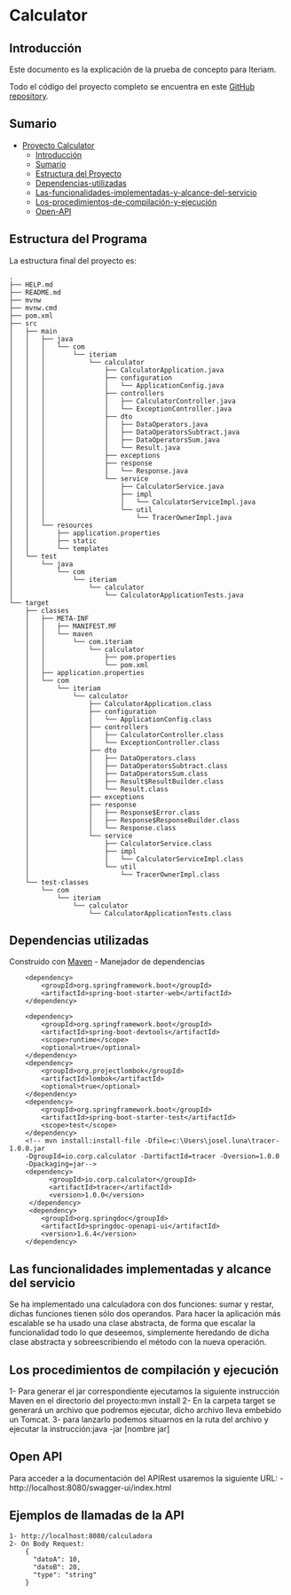 # Calculator

## Introducción

Este documento es la explicación de la prueba de concepto para Iteriam.

Todo el código del proyecto completo se encuentra en este [GitHub repository](https://github.com/jotalluna/calculator/).

## Sumario

<!-- TOC -->

- [Proyecto Calculator](#calculator)
    - [Introducción](#introducción)
    - [Sumario](#sumario)
    - [Estructura del Proyecto](#estructura-del-proyecto)
	- [Dependencias-utilizadas](#dependencias-utilizadas)
	- [Las-funcionalidades-implementadas-y-alcance-del-servicio](#las-funcionalidades-implementadas-y-alcance-del-servicio)
	- [Los-procedimientos-de-compilación-y-ejecución ](#los-procedimientos-de-compilación-y-ejecución )
	- [Open-API](#open-api)
    

<!-- /TOC -->

## Estructura del Programa

La estructura final del proyecto es:

```
.
├── HELP.md
├── README.md
├── mvnw
├── mvnw.cmd
├── pom.xml
├── src
│   ├── main
│   │   ├── java
│   │   │   └── com
│   │   │       └── iteriam
│   │   │           └── calculator
│   │   │               ├── CalculatorApplication.java
│   │   │               ├── configuration
│   │   │               │   └── ApplicationConfig.java
│   │   │               ├── controllers
│   │   │               │   ├── CalculatorController.java
│   │   │               │   └── ExceptionController.java
│   │   │               ├── dto
│   │   │               │   ├── DataOperators.java
│   │   │               │   ├── DataOperatorsSubtract.java
│   │   │               │   ├── DataOperatorsSum.java
│   │   │               │   └── Result.java
│   │   │               ├── exceptions
│   │   │               ├── response
│   │   │               │   └── Response.java
│   │   │               └── service
│   │   │                   ├── CalculatorService.java
│   │   │                   ├── impl
│   │   │                   │   └── CalculatorServiceImpl.java
│   │   │                   └── util
│   │   │                       └── TracerOwnerImpl.java
│   │   └── resources
│   │       ├── application.properties
│   │       ├── static
│   │       └── templates
│   └── test
│       └── java
│           └── com
│               └── iteriam
│                   └── calculator
│                       └── CalculatorApplicationTests.java
└── target
    ├── classes
    │   ├── META-INF
    │   │   ├── MANIFEST.MF
    │   │   └── maven
    │   │       └── com.iteriam
    │   │           └── calculator
    │   │               ├── pom.properties
    │   │               └── pom.xml
    │   ├── application.properties
    │   └── com
    │       └── iteriam
    │           └── calculator
    │               ├── CalculatorApplication.class
    │               ├── configuration
    │               │   └── ApplicationConfig.class
    │               ├── controllers
    │               │   ├── CalculatorController.class
    │               │   └── ExceptionController.class
    │               ├── dto
    │               │   ├── DataOperators.class
    │               │   ├── DataOperatorsSubtract.class
    │               │   ├── DataOperatorsSum.class
    │               │   ├── Result$ResultBuilder.class
    │               │   └── Result.class
    │               ├── exceptions
    │               ├── response
    │               │   ├── Response$Error.class
    │               │   ├── Response$ResponseBuilder.class
    │               │   └── Response.class
    │               └── service
    │                   ├── CalculatorService.class
    │                   ├── impl
    │                   │   └── CalculatorServiceImpl.class
    │                   └── util
    │                       └── TracerOwnerImpl.class
    └── test-classes
        └── com
            └── iteriam
                └── calculator
                    └── CalculatorApplicationTests.class
```

## Dependencias utilizadas

Construido con [Maven](https://maven.apache.org/) - Manejador de dependencias

		<dependency>
			<groupId>org.springframework.boot</groupId>
			<artifactId>spring-boot-starter-web</artifactId>
		</dependency>

		<dependency>
			<groupId>org.springframework.boot</groupId>
			<artifactId>spring-boot-devtools</artifactId>
			<scope>runtime</scope>
			<optional>true</optional>
		</dependency>
		<dependency>
			<groupId>org.projectlombok</groupId>
			<artifactId>lombok</artifactId>
			<optional>true</optional>
		</dependency>
		<dependency>
			<groupId>org.springframework.boot</groupId>
			<artifactId>spring-boot-starter-test</artifactId>
			<scope>test</scope>
		</dependency>
		<!-- mvn install:install-file -Dfile=c:\Users\josel.luna\tracer-1.0.0.jar 
		-DgroupId=io.corp.calculator -DartifactId=tracer -Dversion=1.0.0 
		-Dpackaging=jar-->		
		<dependency>
			  <groupId>io.corp.calculator</groupId>
			  <artifactId>tracer</artifactId>
			  <version>1.0.0</version>
		 </dependency>	
		 <dependency>
		    <groupId>org.springdoc</groupId>
		    <artifactId>springdoc-openapi-ui</artifactId>
		    <version>1.6.4</version>
		</dependency>


## Las funcionalidades implementadas y alcance del servicio 
Se ha implementado una calculadora con dos funciones: sumar y restar, dichas funciones tienen sólo dos operandos.
Para hacer la aplicación más escalable se ha usado una clase abstracta, de forma que escalar la funcionalidad todo lo que deseemos,
simplemente heredando de dicha clase abstracta y sobreescribiendo el método con la nueva operación.

## Los procedimientos de compilación y ejecución 
1- Para generar el jar correspondiente ejecutamos la siguiente instrucción Maven en el directorio del proyecto:mvn install
2- En la carpeta target se generará un archivo que podremos ejecutar, dicho archivo lleva embebido un Tomcat.
3- para lanzarlo podemos situarnos en la ruta del archivo y ejecutar la instrucción:java -jar [nombre jar]

## Open API
Para acceder a la documentación del APIRest usaremos la siguiente URL:
	- http://localhost:8080/swagger-ui/index.html
	
## Ejemplos de llamadas de la API 
	
	1- http://localhost:8080/calculadora
	2- On Body Request:
		{
		  "datoA": 10,
		  "datoB": 20,
		  "type": "string"
		}


